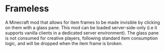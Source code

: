 # Frameless
A Minecraft mod that allows for item frames to be made invisible by clicking on them with a glass pane.
This mod can be loaded server-side-only (i.e it supports vanilla clients in a dedicated server environment).
The glass pane is not consumed for creative players, following standard item consumption logic, and will be
dropped when the item frame is broken.